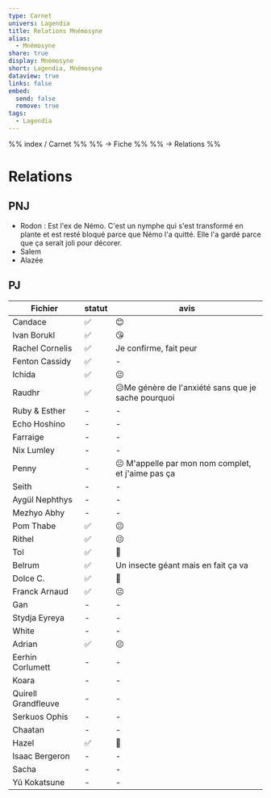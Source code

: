 ```yaml
---
type: Carnet
univers: Lagendia
title: Relations Mnémosyne
alias:
  - Mnémosyne
share: true
display: Mnémosyne
short: Lagendia, Mnémosyne
dataview: true
links: false
embed:
  send: false
  remove: true
tags:
  - Lagendia
---
```


%% index / Carnet %%
%% → Fiche %%
%% →  Relations %% 



# Relations
## PNJ
- Rodon : Est l'ex de Némo. C'est un nymphe qui s'est transformé en plante et est resté bloqué parce que Némo l'a quitté. Elle l'a gardé parce que ça serait joli pour décorer.
- Salem
- Alazée

## PJ
| Fichier                                                                                            | statut | avis                                                |
| -------------------------------------------------------------------------------------------------- | ------ | --------------------------------------------------- |
| Candace                             | ✅      | 😊                                                  |
| Ivan Borukl                     | ✅      | 😘                                                  |
| Rachel Cornelis             | ✅      | Je confirme, fait peur                              |
| Fenton Cassidy              | ✅      | \-                                                  |
| Ichida                              | ✅      | 😐                                                  |
| Raudhr                              | ✅      | 😥Me génère de l'anxiété sans que je sache pourquoi |
| Ruby & Esther                | \-     | \-                                                  |
| Echo Hoshino             | \-     | \-                                                  |
| Farraige                     | \-     | \-                                                  |
| Nix Lumley                 | \-     | \-                                                  |
| Penny                           | \-     | 😐 M'appelle par mon nom complet, et j'aime pas ça  |
| Seith                           | \-     | \-                                                  |
| Aygül Nephthys         | \-     | \-                                                  |
| Mezhyo Abhy               | \-     | \-                                                  |
| Pom Thabe                   | ✅      | 😐                                                  |
| Rithel                         | ✅      | 😐                                                  |
| Tol                               | ✅      | 🥰                                                  |
| Belrum                          | ✅      | Un insecte géant mais en fait ça va                 |
| Dolce C.                      | ✅      | 🥰                                                  |
| Franck Arnaud            | ✅      | 😐                                                  |
| Gan                                | \-     | \-                                                  |
| Stydja Eyreya            | \-     | \-                                                  |
| White                            | \-     | \-                                                  |
| Adrian                           | ✅      | 😐                                                  |
| Eerhin Corlumett       | \-     | \-                                                  |
| Koara                             | \-     | \-                                                  |
| Quirell Grandfleuve | \-     | \-                                                  |
| Serkuos Ophis             | \-     | \-                                                  |
| Chaatan                        | \-     | \-                                                  |
| Hazel                            | ✅      | 🥰                                                  |
| Isaac Bergeron          | \-     | \-                                                  |
| Sacha                            | \-     | \-                                                  |
| Yû Kokatsune              | \-     | \-                                                  |

